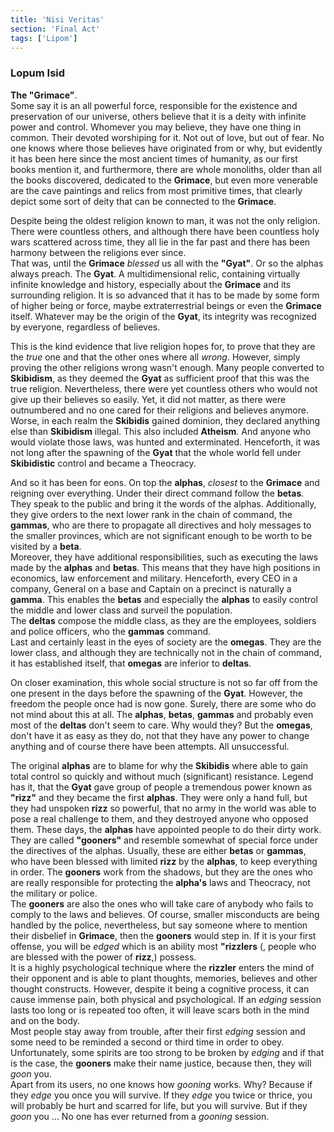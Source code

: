 ```yaml
---
title: 'Nisi Veritas'
section: 'Final Act'
tags: ['Lipom']
---
```


### Lopum Isid

**The "Grimace"**.  
Some say it is an all powerful force, responsible for the existence and preservation of our
universe, others believe that it is a deity with infinite power and control. Whomever you may
believe, they have one thing in common. Their devoted worshiping for it. Not out of love, but out of
fear. No one knows where those believes have originated from or why, but evidently it has been
here since the most ancient times of humanity, as our first books mention it, and furthermore, there
are whole monoliths, older than all the books discovered, dedicated to the **Grimace**, but even
more venerable are the cave paintings and relics from most primitive times, that clearly depict some
sort of deity that can be connected to the **Grimace**.

Despite being the oldest religion known to man, it was not the only religion. There were countless others, and
although there have been countless holy wars scattered across time, they all lie in the far past and
there has been harmony between the religions ever since.  
That was, until the **Grimace** _blessed_ us all with the **"Gyat"**. Or so the alphas always preach.
The **Gyat**. A multidimensional relic, containing virtually infinite knowledge and history,
especially about the **Grimace** and its surrounding religion. It is so advanced that it has to be
made by some form of higher being or force, maybe extraterrestrial beings or even the **Grimace**
itself. Whatever may be the origin of the **Gyat**, its integrity was recognized by everyone,
regardless of believes.

This is the kind evidence that live religion hopes for, to prove that they are the _true_ one and
that the other ones where all _wrong_. However, simply proving the other religions wrong wasn't
enough. Many people converted to **Skibidism**, as they deemed the **Gyat** as sufficient proof that
this was the true religion. Nevertheless, there were yet countless others who would not give up
their believes so easily. Yet, it did not matter, as there were outnumbered and no one cared for
their religions and believes anymore. Worse, in each realm the **Skibidis** gained dominion, they
declared anything else than **Skibidism** illegal. This also included **Atheism**. And anyone who
would violate those laws, was hunted and exterminated. Henceforth, it was not long after the
spawning of the **Gyat** that the whole world fell under **Skibidistic** control and became a
Theocracy.

And so it has been for eons. On top the **alphas**, _closest_ to the **Grimace** and reigning over
everything. Under their direct command follow the **betas**. They speak to the public and bring it
the words of the alphas. Additionally, they give orders to the next lower rank in the chain of
command, the **gammas**, who are there to propagate all directives and holy messages to the smaller
provinces, which are not significant enough to be worth to be visited by a **beta**.  
Moreover, they have additional responsibilities, such as executing the laws made by the **alphas**
and **betas**. This means that they have high positions in economics, law enforcement and military.
Henceforth, every CEO in a company, General on a base and Captain on a precinct is naturally a
**gamma**. This enables the **betas** and especially the **alphas** to easily control the middle and
lower class and surveil the population.  
The **deltas** compose the middle class, as they are the employees, soldiers and police officers,
who the **gammas** command.  
Last and certainly least in the eyes of society are the **omegas**. They are the lower class, and
although they are technically not in the chain of command, it has established itself, that
**omegas** are inferior to **deltas**.

On closer examination, this whole social structure is not so far off from the one present in the
days before the spawning of the **Gyat**. However, the freedom the people once had is now gone.
Surely, there are some who do not mind about this at all. The **alphas**, **betas**, **gammas** and
probably even most of the **deltas** don't seem to care. Why would they? But the **omegas**, don't
have it as easy as they do, not that they have any power to change anything and of course there have
been attempts. All unsuccessful.

The original **alphas** are to blame for why the **Skibidis** where able to gain total control so
quickly and without much (significant) resistance. Legend has it, that the **Gyat** gave group of
people a tremendous power known as **"rizz"** and they became the first **alphas**. They were only a
hand full, but they had unspoken **rizz** so powerful, that no army in the world was able to pose a
real challenge to them, and they destroyed anyone who opposed them.
These days, the **alphas** have appointed people to do their dirty work. They are called
**"gooners"** and resemble somewhat of special force under the directives of the alphas.
Usually, these are either **betas** or **gammas**, who have been blessed with limited **rizz** by
the **alphas**, to keep everything in order. The **gooners** work from the shadows, but they are the
ones who are really responsible for protecting the **alpha's** laws and Theocracy, not the military
or police.  
The **gooners** are also the ones who will take care of anybody who fails to comply to the laws and
believes. Of course, smaller misconducts are being handled by the police, nevertheless, but say
someone where to mention their disbelief in **Grimace**, then the **gooners** would step in. If it
is your first offense, you will be _edged_ which is an ability most **"rizzlers** (, people
who are blessed with the power of **rizz**,) possess.  
It is a highly psychological technique where the **rizzler** enters the mind of their opponent and
is able to plant thoughts, memories, believes and other thought constructs. However, despite it
being a cognitive process, it can cause immense pain, both physical and psychological. If an
_edging_ session lasts too long or is repeated too often, it will leave scars both in the mind and
on the body.  
Most people stay away from trouble, after their first _edging_ session and some need to be reminded
a second or third time in order to obey. Unfortunately, some spirits are too strong to be broken by
_edging_ and if that is the case, the **gooners** make their name justice, because then, they will
_goon_ you.  
Apart from its users, no one knows how _gooning_ works. Why? Because if they _edge_ you
once you will survive. If they _edge_ you twice or thrice, you will probably be hurt and scarred for
life, but you will survive. But if they _goon_ you ... No one has ever returned from a _gooning_
session.
